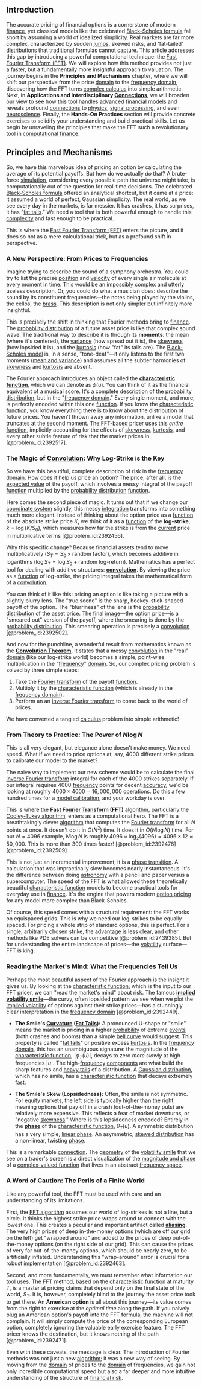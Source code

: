 ## Introduction
The accurate pricing of financial options is a cornerstone of modern [finance](@article_id:144433), yet classical models like the celebrated [Black-Scholes formula](@article_id:194407) fall short by assuming a world of idealized simplicity. Real markets are far more complex, characterized by sudden [jumps](@article_id:273296), skewed risks, and 'fat-tailed' [distributions](@article_id:177476) that traditional formulas cannot capture. This article addresses this gap by introducing a powerful computational technique: the [Fast Fourier Transform (FFT)](@article_id:145878). We will explore how this method provides not just a faster, but a fundamentally more insightful approach to valuation. The journey begins in the **Principles and Mechanisms** chapter, where we will shift our perspective from the price [domain](@article_id:274630) to the [frequency domain](@article_id:159576), discovering how the FFT turns [complex calculus](@article_id:166788) into simple arithmetic. Next, in **Applications and Interdisciplinary [Connections](@article_id:193345)**, we will broaden our view to see how this tool handles advanced [financial models](@article_id:275803) and reveals profound [connections](@article_id:193345) to [physics](@article_id:144980), [signal processing](@article_id:146173), and even [neuroscience](@article_id:148534). Finally, the **Hands-On Practices** section will provide concrete exercises to solidify your understanding and build practical skills. Let us begin by unraveling the principles that make the FFT such a revolutionary tool in [computational finance](@article_id:145362).

## Principles and Mechanisms

So, we have this marvelous idea of pricing an option by calculating the average of its potential payoffs. But how do we actually *do* that? A brute-force [simulation](@article_id:140361), considering every possible path the universe might take, is computationally out of the question for real-time decisions. The celebrated [Black-Scholes formula](@article_id:194407) offered an analytical shortcut, but it came at a price: it assumed a world of perfect, Gaussian simplicity. The real world, as we see every day in the markets, is far messier. It has crashes, it has surprises, it has "[fat tails](@article_id:139599)." We need a tool that is both powerful enough to handle this [complexity](@article_id:265609) and fast enough to be practical.

This is where the [Fast Fourier Transform (FFT)](@article_id:145878) enters the picture, and it does so not as a mere calculational trick, but as a profound shift in perspective.

### A New Perspective: From Prices to Frequencies

Imagine trying to describe the sound of a symphony orchestra. You could try to list the precise [position](@article_id:167295) and [velocity](@article_id:170308) of every single air molecule at every moment in time. This would be an impossibly complex and utterly useless description. Or, you could do what a musician does: describe the sound by its constituent frequencies—the notes being played by the violins, the cellos, the [brass](@article_id:141047). This description is not only simpler but infinitely more insightful.

This is precisely the shift in thinking that Fourier methods bring to [finance](@article_id:144433). The [probability distribution](@article_id:145910) of a future asset price is like that complex sound wave. The traditional way to describe it is through its **moments**: the mean (where it's centered), the [variance](@article_id:148683) (how spread out it is), the [skewness](@article_id:177669) (how lopsided it is), and the [kurtosis](@article_id:269469) (how "fat" its tails are). The [Black-Scholes model](@article_id:138675) is, in a sense, "tone-deaf"—it only listens to the first two moments ([mean and variance](@article_id:272845)) and assumes all the subtler harmonies of [skewness](@article_id:177669) and [kurtosis](@article_id:269469) are absent.

The Fourier approach introduces an object called the **[characteristic function](@article_id:141220)**, which we can denote as $\phi(u)$. You can think of it as the financial equivalent of a musical score. It's a complete description of the [probability distribution](@article_id:145910), but in the "[frequency domain](@article_id:159576)." Every single moment, and more, is perfectly encoded within this one [function](@article_id:141001). If you know the [characteristic function](@article_id:141220), you know everything there is to know about the distribution of future prices. You haven't thrown away any information, unlike a model that truncates at the second moment. The FFT-based pricer uses this *entire* [function](@article_id:141001), implicitly accounting for the effects of [skewness](@article_id:177669), [kurtosis](@article_id:269469), and every other subtle feature of risk that the market prices in [@problem_id:2392517].

### The Magic of [Convolution](@article_id:146175): Why Log-Strike is the Key

So we have this beautiful, complete description of risk in the [frequency domain](@article_id:159576). How does it help us price an option? The price, after all, is the [expected value](@article_id:160628) of the payoff, which involves a messy integral of the payoff [function](@article_id:141001) multiplied by the [probability distribution](@article_id:145910) [function](@article_id:141001).

Here comes the second piece of magic. It turns out that if we change our [coordinate system](@article_id:155852) slightly, this messy [integration](@article_id:158448) transforms into something much more elegant. Instead of thinking about the option price as a [function](@article_id:141001) of the absolute strike price $K$, we think of it as a [function](@article_id:141001) of the **log-strike**, $k = \log(K/S_0)$, which measures how far the strike is from the [current](@article_id:270029) price in multiplicative terms [@problem_id:2392456].

Why this specific change? Because financial assets tend to move multiplicatively ($S_T = S_0 \times \text{random factor}$), which becomes additive in logarithms ($\log S_T = \log S_0 + \text{random log-return}$). Mathematics has a perfect tool for dealing with additive structures: **[convolution](@article_id:146175)**. By viewing the price as a [function](@article_id:141001) of log-strike, the pricing integral takes the mathematical form of a [convolution](@article_id:146175).

You can think of it like this: pricing an option is like taking a picture with a slightly blurry lens. The "true scene" is the sharp, hockey-stick-shaped payoff of the option. The "blurriness" of the lens is the [probability distribution](@article_id:145910) of the asset price. The final [image](@article_id:151831)—the option price—is a "smeared out" version of the payoff, where the smearing is done by the [probability distribution](@article_id:145910). This smearing operation is precisely a [convolution](@article_id:146175) [@problem_id:2392502].

And now for the punchline, a wonderful result from mathematics known as the **[Convolution Theorem](@article_id:143001)**. It states that a messy [convolution](@article_id:146175) in the "real" [domain](@article_id:274630) (like our log-strike world) becomes a simple, point-wise multiplication in the "[frequency](@article_id:264036)" [domain](@article_id:274630). So, our complex pricing problem is solved by three simple steps:
1.  Take the [Fourier transform](@article_id:141626) of the payoff [function](@article_id:141001).
2.  Multiply it by the [characteristic function](@article_id:141220) (which is already in the [frequency domain](@article_id:159576)).
3.  Perform an an [inverse Fourier transform](@article_id:177806) to come back to the world of prices.

We have converted a tangled [calculus](@article_id:145546) problem into simple arithmetic!

### From Theory to Practice: The Power of $N \log N$

This is all very elegant, but elegance alone doesn't make money. We need speed. What if we need to price options at, say, 4000 different strike prices to calibrate our model to the market?

The naive way to implement our new scheme would be to calculate the final [inverse Fourier transform](@article_id:177806) integral for each of the 4000 strikes separately. If our integral requires 4000 [frequency](@article_id:264036) points for decent [accuracy](@article_id:170398), we'd be looking at roughly $4000 \times 4000 = 16,000,000$ operations. Do this a few hundred times for a [model calibration](@article_id:145962), and your workday is over.

This is where the **[Fast Fourier Transform (FFT)](@article_id:145878)** [algorithm](@article_id:267625), particularly the [Cooley-Tukey algorithm](@article_id:140876), enters as a computational hero. The FFT is a breathtakingly clever [algorithm](@article_id:267625) that computes the [Fourier transform](@article_id:141626) for all $N$ points at once. It doesn't do it in $O(N^2)$ time. It does it in $O(N \log N)$ time. For our $N=4096$ example, $N \log N$ is roughly $4096 \times \log_2(4096) = 4096 \times 12 \approx 50,000$. This is more than 300 times faster! [@problem_id:2392476] [@problem_id:2392509]

This is not just an incremental improvement; it is a [phase transition](@article_id:136586). A calculation that was impractically slow becomes nearly instantaneous. It's the difference between doing [astronomy](@article_id:262605) with a pencil and paper versus a supercomputer. The speed of the FFT is what allowed these theoretically beautiful [characteristic function](@article_id:141220) models to become practical tools for everyday use in [finance](@article_id:144433). It's the engine that powers modern [option pricing](@article_id:139486) for any model more complex than Black-Scholes.

Of course, this speed comes with a structural requirement: the FFT works on equispaced grids. This is why we need our log-strikes to be equally spaced. For pricing a whole strip of standard options, this is perfect. For a single, arbitrarily chosen strike, the advantage is less clear, and other methods like PDE solvers can be competitive [@problem_id:2439385]. But for understanding the entire landscape of prices—the [volatility](@article_id:266358) surface—FFT is king.

### Reading the Market's Mind: What the Frequencies Tell Us

Perhaps the most beautiful aspect of the Fourier approach is the insight it gives us. By looking at the [characteristic function](@article_id:141220), which is the input to our FFT pricer, we can "read the market's mind" about risk. The famous **[implied volatility smile](@article_id:147077)**—the curvy, often lopsided pattern we see when we plot the [implied volatility](@article_id:141648) of options against their strike prices—has a stunningly clear interpretation in the [frequency domain](@article_id:159576) [@problem_id:2392449].

*   **The Smile's [Curvature](@article_id:140525) ([Fat Tails](@article_id:139599)):** A pronounced U-shape or "smile" means the market is pricing in a higher [probability](@article_id:263106) of extreme [events](@article_id:175929) (both crashes and booms) than a simple [bell curve](@article_id:150323) would suggest. This property is called "[fat tails](@article_id:139599)" or positive excess [kurtosis](@article_id:269469). In the [frequency domain](@article_id:159576), this has an unambiguous signature: the magnitude of the [characteristic function](@article_id:141220), $|\phi_T(u)|$, decays to zero *more slowly* at high frequencies $|u|$. The high-[frequency](@article_id:264036) [components](@article_id:152417) are what build the sharp features and [heavy tails](@article_id:273782) of a distribution. A [Gaussian distribution](@article_id:153920), which has no smile, has a [characteristic function](@article_id:141220) that decays extremely fast.

*   **The Smile's Skew (Lopsidedness):** Often, the smile is not symmetric. For equity markets, the left side is typically higher than the right, meaning options that pay off in a crash (out-of-the-money puts) are relatively more expensive. This reflects a fear of market downturns, or "negative [skewness](@article_id:177669)." Where is this lopsidedness encoded? Entirely in the **[phase](@article_id:261997)** of the [characteristic function](@article_id:141220), $\theta_T(u)$. A symmetric distribution has a very simple, [linear phase](@article_id:274143). An asymmetric, [skewed distribution](@article_id:175317) has a non-linear, twisting [phase](@article_id:261997).

This is a remarkable [connection](@article_id:157984). The [geometry](@article_id:199231) of the [volatility smile](@article_id:143351) that we see on a trader's screen is a direct visualization of the [magnitude and phase](@article_id:269376) of a [complex-valued function](@article_id:195560) that lives in an abstract [frequency space](@article_id:196781).

### A Word of Caution: The Perils of a Finite World

Like any powerful tool, the FFT must be used with care and an understanding of its limitations.

First, the [FFT algorithm](@article_id:145832) assumes our world of log-strikes is not a line, but a circle. It thinks the highest strike price wraps around to connect with the lowest one. This creates a peculiar and important artifact called **[aliasing](@article_id:145828)**. The very high prices of deep in-the-money options (which are off our grid on the left) get "wrapped around" and added to the prices of deep out-of-the-money options (on the right side of our grid). This can cause the prices of very far out-of-the-money options, which should be nearly zero, to be artificially inflated. Understanding this "wrap-around" error is crucial for a robust implementation [@problem_id:2392463].

Second, and more fundamentally, we must remember what information our tool uses. The FFT method, based on the [characteristic function](@article_id:141220) at maturity $T$, is a master at pricing claims that depend only on the final state of the world, $S_T$. It is, however, completely blind to the journey the asset price took to get there. An **American option** is all about this journey—its value comes from the right to exercise at the *optimal time* along the path. If you naively plug an American option's payoff into the FFT formula, the machine will not complain. It will simply compute the price of the corresponding European option, completely ignoring the valuable early exercise feature. The FFT pricer knows the destination, but it knows nothing of the path [@problem_id:2392471].

Even with these caveats, the message is clear. The introduction of Fourier methods was not just a new [algorithm](@article_id:267625); it was a new way of seeing. By moving from the [domain](@article_id:274630) of prices to the [domain](@article_id:274630) of frequencies, we gain not only incredible computational speed but also a far deeper and more intuitive understanding of the structure of [financial risk](@article_id:137603).

